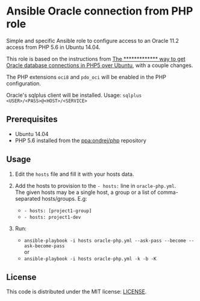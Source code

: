 # Ansible Oracle connection from PHP role

Simple and specific Ansible role to configure access to an Oracle 11.2 access from PHP 5.6 in Ubuntu 14.04.

This role is based on the instructions from [The ************* way to get Oracle database connections in PHP5 over Ubuntu](https://github.com/tassoevan/pdo-oci-extension), with a couple changes.

The PHP extensions ```oci8``` and ```pdo_oci``` will be enabled in the PHP configuration.

Oracle's sqlplus client will be installed. Usage: ```sqlplus <USER>/<PASS>@<HOST>/<SERVICE>```

## Prerequisites

- Ubuntu 14.04
- PHP 5.6 installed from the [ppa:ondrej/php](https://launchpad.net/~ondrej/+archive/ubuntu/php) repository

## Usage

1. Edit the ```hosts``` file and fill it with your hosts data.

2. Add the hosts to provision to the ```- hosts:``` line in ```oracle-php.yml```.  
   The given hosts may be a single host, a group or a list of comma-separated hosts/groups.
   E.g:
     - ```- hosts: [project1-group]```
     - ```- hosts: project1-dev```

5. Run:
    * ```ansible-playbook -i hosts oracle-php.yml --ask-pass --become --ask-become-pass```  
    or
    * ```ansible-playbook -i hosts oracle-php.yml -k -b -K```

## License

This code is distributed under the MIT license: [LICENSE](LICENSE).
